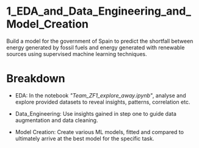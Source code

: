 # 1_EDA_and_Data_Engineering_and_Model_Creation

Build a model for the government of Spain to predict the shortfall between energy generated by fossil fuels and energy generated with renewable sources using supervised machine learning techniques.

# Breakdown
* EDA: In the notebook *"Team_ZF1_explore_away.ipynb"*, analyse and explore provided datasets to reveal insights, patterns, correlation etc.

* Data_Engineering: Use insights gained in step one to guide data augmentation and data cleaning.

* Model Creation: Create various ML models, fitted and compared to ultimately arrive at the best model for the specific task.